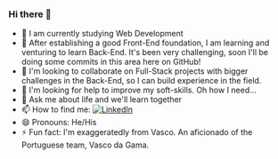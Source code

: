 ### Hi there 👋


- 🔭 I am currently studying Web Development
- 🌱 After establishing a good Front-End foundation, I am learning and venturing to learn Back-End. It's been very challenging, soon I'll be doing some commits in this area here on GitHub!
- 👯 I'm looking to collaborate on Full-Stack projects with bigger challenges in the Back-End, so I can build experience in the field.
- 🤔 I'm looking for help to improve my soft-skills. Oh how I need...
- 💬 Ask me about life and we'll learn together
- 📫 How to find me: [![LinkedIn](https://img.shields.io/badge/linkedin-%230077B5.svg?style=flag&logo=linkedin&logoColor=white)](https://www.linkedin.com/in/douglas-nascimento-da-conceicao)
- 😄 Pronouns: He/His
- ⚡ Fun fact: I'm exaggeratedly from Vasco. An aficionado of the Portuguese team, Vasco da Gama.
